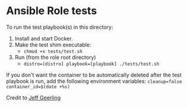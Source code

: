 # Ansible Role tests

To run the test playbook(s) in this directory:

  1. Install and start Docker.
  1. Make the test shim executable:
     * `chmod +x tests/test.sh`
  1. Run (from the role root directory)
     * `distro=[distro] playbook=[playbook] ./tests/test.sh`

If you don't want the container to be automatically deleted after the test playbook is run, add the following environment variables: `cleanup=false container_id=$(date +%s)`

Credit to [Jeff Geerling](https://www.jeffgeerling.com/)
